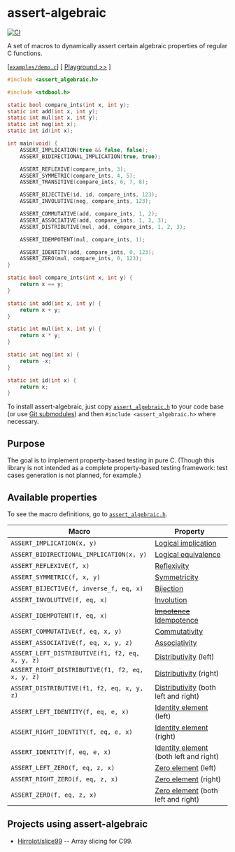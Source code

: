 # assert-algebraic
[![CI](https://github.com/Hirrolot/assert-algebraic/workflows/C/C++%20CI/badge.svg)](https://github.com/Hirrolot/assert-algebraic/actions)

A set of macros to dynamically assert certain algebraic properties of regular C functions.

[[`examples/demo.c`](examples/demo.c)] [ [Playground >>](https://godbolt.org/z/TWWe73) ]
```c
#include <assert_algebraic.h>

#include <stdbool.h>

static bool compare_ints(int x, int y);
static int add(int x, int y);
static int mul(int x, int y);
static int neg(int x);
static int id(int x);

int main(void) {
    ASSERT_IMPLICATION(true && false, false);
    ASSERT_BIDIRECTIONAL_IMPLICATION(true, true);

    ASSERT_REFLEXIVE(compare_ints, 3);
    ASSERT_SYMMETRIC(compare_ints, 4, 5);
    ASSERT_TRANSITIVE(compare_ints, 6, 7, 8);

    ASSERT_BIJECTIVE(id, id, compare_ints, 123);
    ASSERT_INVOLUTIVE(neg, compare_ints, 123);

    ASSERT_COMMUTATIVE(add, compare_ints, 1, 2);
    ASSERT_ASSOCIATIVE(add, compare_ints, 1, 2, 3);
    ASSERT_DISTRIBUTIVE(mul, add, compare_ints, 1, 2, 3);

    ASSERT_IDEMPOTENT(mul, compare_ints, 1);

    ASSERT_IDENTITY(add, compare_ints, 0, 123);
    ASSERT_ZERO(mul, compare_ints, 0, 123);
}

static bool compare_ints(int x, int y) {
    return x == y;
}

static int add(int x, int y) {
    return x + y;
}

static int mul(int x, int y) {
    return x * y;
}

static int neg(int x) {
    return -x;
}

static int id(int x) {
    return x;
}
```

To install assert-algebraic, just copy [`assert_algebraic.h`] to your code base (or use [Git submodules]) and then `#include <assert_algebraic.h>` where necessary.

[Git submodules]: https://git-scm.com/book/en/v2/Git-Tools-Submodules

## Purpose

The goal is to implement property-based testing in pure C. (Though this library is not intended as a complete property-based testing framework: test cases generation is not planned, for example.)

## Available properties

To see the macro definitions, go to [`assert_algebraic.h`].

| Macro | Property |
|----------|----------|
| `ASSERT_IMPLICATION(x, y)` | [Logical implication](https://en.wikipedia.org/wiki/Logical_consequence) |
| `ASSERT_BIDIRECTIONAL_IMPLICATION(x, y)` | [Logical equivalence](https://en.wikipedia.org/wiki/Logical_equivalence) |
| `ASSERT_REFLEXIVE(f, x)` | [Reflexivity](https://en.wikipedia.org/wiki/Reflexive_relation) |
| `ASSERT_SYMMETRIC(f, x, y)` | [Symmetricity](https://en.wikipedia.org/wiki/Symmetric_relation) |
| `ASSERT_BIJECTIVE(f, inverse_f, eq, x)` | [Bijection](https://en.wikipedia.org/wiki/Bijection) |
| `ASSERT_INVOLUTIVE(f, eq, x)` | [Involution](https://en.wikipedia.org/wiki/Involution_(mathematics)) |
| `ASSERT_IDEMPOTENT(f, eq, x)` | [~~Impotence~~ Idempotence](https://en.wikipedia.org/wiki/Idempotence) |
| `ASSERT_COMMUTATIVE(f, eq, x, y)` | [Commutativity](https://en.wikipedia.org/wiki/Commutative_property) |
| `ASSERT_ASSOCIATIVE(f, eq, x, y, z)` | [Associativity](https://en.wikipedia.org/wiki/Associative_property) |
| `ASSERT_LEFT_DISTRIBUTIVE(f1, f2, eq, x, y, z)` | [Distributivity](https://en.wikipedia.org/wiki/Distributive_property) (left) |
| `ASSERT_RIGHT_DISTRIBUTIVE(f1, f2, eq, x, y, z)` | [Distributivity](https://en.wikipedia.org/wiki/Distributive_property) (right)  |
| `ASSERT_DISTRIBUTIVE(f1, f2, eq, x, y, z)` | [Distributivity](https://en.wikipedia.org/wiki/Distributive_property) (both left and right) |
| `ASSERT_LEFT_IDENTITY(f, eq, e, x)` | [Identity element](https://en.wikipedia.org/wiki/Identity_element) (left) |
| `ASSERT_RIGHT_IDENTITY(f, eq, e, x)` | [Identity element](https://en.wikipedia.org/wiki/Identity_element) (right) |
| `ASSERT_IDENTITY(f, eq, e, x)` | [Identity element](https://en.wikipedia.org/wiki/Identity_element) (both left and right) |
| `ASSERT_LEFT_ZERO(f, eq, z, x)` | [Zero element](https://en.wikipedia.org/wiki/Absorbing_element) (left) |
| `ASSERT_RIGHT_ZERO(f, eq, z, x)` | [Zero element](https://en.wikipedia.org/wiki/Absorbing_element) (right) |
| `ASSERT_ZERO(f, eq, z, x)` | [Zero element](https://en.wikipedia.org/wiki/Absorbing_element) (both left and right) |

## Projects using assert-algebraic

 - [Hirrolot/slice99](https://github.com/Hirrolot/slice99) -- Array slicing for C99.

[`assert_algebraic.h`]: assert_algebraic.h

